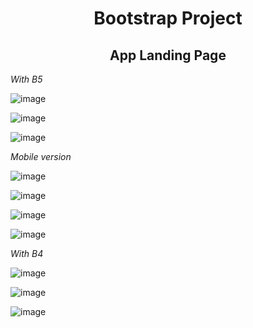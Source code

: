 <h1 align="center"> Bootstrap Project </h1>
<h2 align="center"> App Landing Page </h2>

*With B5*

![image](https://user-images.githubusercontent.com/81953271/129383333-9258c7f7-ff1d-45e3-aa5f-731f9a475d02.png)

![image](https://user-images.githubusercontent.com/81953271/129383369-69d962ff-7d06-4bf0-9b98-88af95221eef.png)

![image](https://user-images.githubusercontent.com/81953271/129383405-7627e70e-3528-469c-bdf1-de7e2103f2ee.png)

*Mobile version*

![image](https://user-images.githubusercontent.com/81953271/129383515-73803608-d00d-4c66-9657-d5d483a62aa6.png)

![image](https://user-images.githubusercontent.com/81953271/129383541-df06a3c1-5fe7-42e4-b2ac-b1e9860ffe51.png)

![image](https://user-images.githubusercontent.com/81953271/129383574-4482cc8a-0e18-44eb-a555-20c23d56ee04.png)

![image](https://user-images.githubusercontent.com/81953271/129383590-0b586797-ca76-43f9-bc3b-477f43d0b730.png)


*With B4*

![image](https://user-images.githubusercontent.com/81953271/127049914-63d52054-2ce3-43ba-a2d9-3521749fa4a1.png)

![image](https://user-images.githubusercontent.com/81953271/127049980-ace506a5-3de0-4ff1-ae4d-b03594dc9859.png)

![image](https://user-images.githubusercontent.com/81953271/127050014-67a576e3-7dab-4331-a796-1934f7dcc5d0.png)

